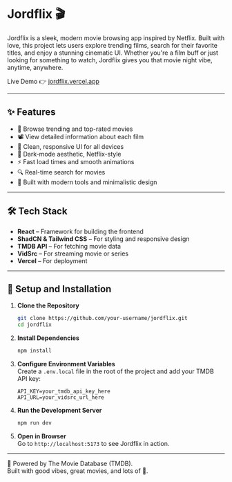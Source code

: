 # Jordflix 🎬

Jordflix is a sleek, modern movie browsing app inspired by Netflix. Built with love, this project lets users explore trending films, search for their favorite titles, and enjoy a stunning cinematic UI. Whether you're a film buff or just looking for something to watch, Jordflix gives you that movie night vibe, anytime, anywhere.

Live Demo 👉 [jordflix.vercel.app](https://jordflix.vercel.app/)

---

## ✨ Features

- 🔎 Browse trending and top-rated movies
- 📽️ View detailed information about each film
- 💬 Clean, responsive UI for all devices
- 🌙 Dark-mode aesthetic, Netflix-style
- ⚡ Fast load times and smooth animations
- 🔍 Real-time search for movies
- 💅 Built with modern tools and minimalistic design

---

## 🛠️ Tech Stack

- **React** – Framework for building the frontend
- **ShadCN & Tailwind CSS** – For styling and responsive design
- **TMDB API** – For fetching movie data
- **VidSrc** – For streaming movie or series
- **Vercel** – For deployment

---

## 🚀 Setup and Installation

1. **Clone the Repository**

   ```bash
   git clone https://github.com/your-username/jordflix.git
   cd jordflix
   ```

2. **Install Dependencies**

   ```bash
   npm install
   ```

3. **Configure Environment Variables**  
   Create a `.env.local` file in the root of the project and add your TMDB API key:

   ```env
   API_KEY=your_tmdb_api_key_here
   API_URL=your_vidsrc_url_here
   ```

4. **Run the Development Server**

   ```bash
   npm run dev
   ```

5. **Open in Browser**  
   Go to `http://localhost:5173` to see Jordflix in action.

---

🧡 Powered by The Movie Database (TMDB).  
Built with good vibes, great movies, and lots of 💖.
